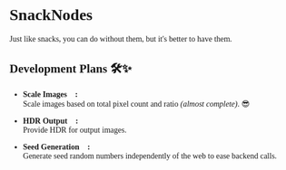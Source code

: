 <div style="font-family: 'Georgia', 'Times New Roman', Times, serif;">

# SnackNodes 🍿

Just like snacks, you can do without them, but it's better to have them.  



## Development Plans 🛠️✨

- **Scale Images 📏:**  
  Scale images based on total pixel count and ratio *(almost complete)*. 😎

- **HDR Output 🌈:**  
  Provide HDR for output images. 🚀

- **Seed Generation 🌱:**  
  Generate seed random numbers independently of the web to ease backend calls. 🌿
